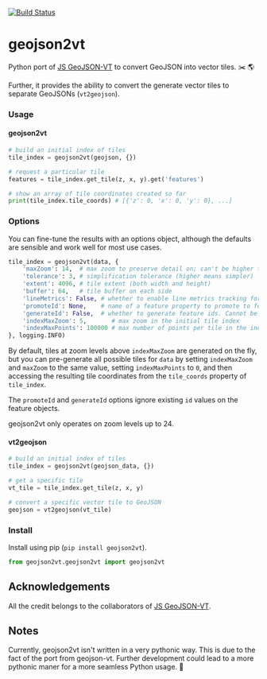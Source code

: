 [![Build Status](https://travis-ci.org/geometalab/geojson2vt.svg?branch=master)](https://travis-ci.org/geometalab/geojson2vt)
# geojson2vt
Python port of [JS GeoJSON-VT](https://github.com/mapbox/geojson-vt) to convert GeoJSON into vector tiles. :scissors: :earth_americas:  

Further, it provides the ability to convert the generate vector tiles to separate GeoJSONs (`vt2geojson`).
### Usage
#### geojson2vt
```python
# build an initial index of tiles
tile_index = geojson2vt(geojson, {})

# request a particular tile
features = tile_index.get_tile(z, x, y).get('features')

# show an array of tile coordinates created so far
print(tile_index.tile_coords) # [{'z': 0, 'x': 0, 'y': 0}, ...]
```

### Options

You can fine-tune the results with an options object,
although the defaults are sensible and work well for most use cases.

```python
tile_index = geojson2vt(data, {
	'maxZoom': 14,  # max zoom to preserve detail on; can't be higher than 24
	'tolerance': 3, # simplification tolerance (higher means simpler)
	'extent': 4096, # tile extent (both width and height)
	'buffer': 64,   # tile buffer on each side
	'lineMetrics': False, # whether to enable line metrics tracking for LineString/MultiLineString features
	'promoteId': None,    # name of a feature property to promote to feature.id. Cannot be used with `generateId`
	'generateId': False,  # whether to generate feature ids. Cannot be used with `promoteId`
	'indexMaxZoom': 5,       # max zoom in the initial tile index
	'indexMaxPoints': 100000 # max number of points per tile in the index
}, logging.INFO)
```

By default, tiles at zoom levels above `indexMaxZoom` are generated on the fly, but you can pre-generate all possible tiles for `data` by setting `indexMaxZoom` and `maxZoom` to the same value, setting `indexMaxPoints` to `0`, and then accessing the resulting tile coordinates from the `tile_coords` property of `tile_index`.

The `promoteId` and `generateId` options ignore existing `id` values on the feature objects.

geojson2vt only operates on zoom levels up to 24.

#### vt2geojson
```python
# build an initial index of tiles
tile_index = geojson2vt(geojson_data, {})

# get a specific tile
vt_tile = tile_index.get_tile(z, x, y)

# convert a specific vector tile to GeoJSON
geojson = vt2geojson(vt_tile)
```

### Install

Install using pip (`pip install geojson2vt`).

```python
from geojson2vt.geojson2vt import geojson2vt
```

## Acknowledgements
All the credit belongs to the collaborators of [JS GeoJSON-VT](https://github.com/mapbox/geojson-vt).

## Notes
Currently, geojson2vt isn't written in a very pythonic way. This is due to the fact of the port from geojson-vt.
Further development could lead to a more pythonic maner for a more seamless Python usage. :snake:
